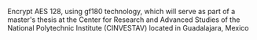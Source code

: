 Encrypt AES 128, using gf180 technology, which will serve as part of a master's thesis at the Center for Research and Advanced Studies of the National Polytechnic Institute (CINVESTAV) located in Guadalajara, Mexico
